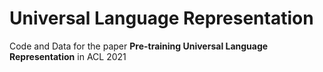 # Universal Language Representation
Code and Data for the paper **Pre-training Universal Language Representation** in ACL 2021



